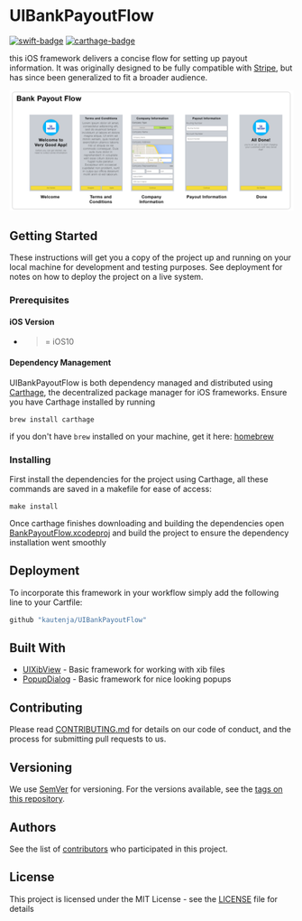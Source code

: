 # UIBankPayoutFlow

[![swift-badge][]][swift-link]
[![carthage-badge][]][carthage-link]

[swift-badge]: https://img.shields.io/badge/swift-3.2-orange.svg
[swift-link]: https://swift.org/
[carthage-badge]: https://img.shields.io/badge/Carthage-compatible-4BC51D.svg?style=flat
[carthage-link]: https://github.com/Carthage/Carthage

this iOS framework delivers a concise flow for setting up payout information. It was originally
designed to be fully compatible with [Stripe][], but has since been generalized to fit a broader
audience.

[Stripe]: https://stripe.com

![Design](./img/design.png)

## Getting Started

These instructions will get you a copy of the project up and running on your 
local machine for development and testing purposes. See deployment for notes on 
how to deploy the project on a live system.

### Prerequisites

#### iOS Version

* >= iOS10

#### Dependency Management

UIBankPayoutFlow is both dependency managed and distributed using 
[Carthage][], the decentralized package manager for iOS frameworks. Ensure you 
have Carthage installed by running

```shell
brew install carthage
```

if you don't have `brew` installed on your machine, get it here: [homebrew][]

[Carthage]: https://github.com/Carthage/Carthage
[homebrew]: https://brew.sh

### Installing

First install the dependencies for the project using Carthage, all these 
commands are saved in a makefile for ease of access:

```
make install
```

Once carthage finishes downloading and building the dependencies open 
[BankPayoutFlow.xcodeproj][] and build the project to ensure the 
dependency installation went smoothly

[BankPayoutFlow.xcodeproj]: ./BankPayoutFlow.xcodeproj

## Deployment

To incorporate this framework in your workflow simply add the following line to
your Cartfile:

```ruby
github "kautenja/UIBankPayoutFlow"
```

## Built With

* [UIXibView][] - Basic framework for working with xib files
* [PopupDialog][] - Basic framework for nice looking popups

[UIXibView]: https://github.com/kautenja/UIXibView
[PopupDialog]: https://github.com/orderella/PopupDialog

## Contributing

Please read [CONTRIBUTING.md][] for details on our code of conduct, and the process for submitting pull requests to us.

[CONTRIBUTING.md]: ./CONTRIBUTING.md

## Versioning

We use [SemVer](http://semver.org/) for versioning. For the versions available, 
see the [tags on this repository](https://github.com/kautenja/UIBankPayoutFlow/tags). 

## Authors

See the list of [contributors](https://github.com/kautenja/UIBankPayoutFlow/contributors) who participated in this project.

## License

This project is licensed under the MIT License - see the [LICENSE][] file 
for details

[LICENSE]: ./LICENSE
